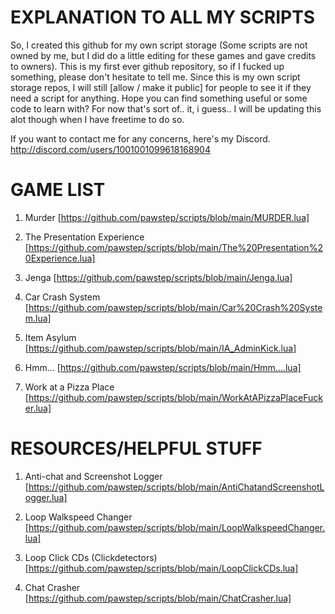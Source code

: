# EXPLANATION TO ALL MY SCRIPTS
So, I created this github for my own script storage (Some scripts are not owned by me, but I did do a little editing for these games and gave credits to owners).
This is my first ever github repository, so if I fucked up something, please don't hesitate to tell me.
Since this is my own script storage repos, I will still [allow / make it public] for people to see it if they need a script for anything.
Hope you can find something useful or some code to learn with?
For now that's sort of.. it, i guess.. I will be updating this alot though when I have freetime to do so.

If you want to contact me for any concerns, here's my Discord. http://discord.com/users/1001001099618168904

# GAME LIST
1. Murder
[https://github.com/pawstep/scripts/blob/main/MURDER.lua]

2. The Presentation Experience
[https://github.com/pawstep/scripts/blob/main/The%20Presentation%20Experience.lua]

3. Jenga
[https://github.com/pawstep/scripts/blob/main/Jenga.lua]

4. Car Crash System
[https://github.com/pawstep/scripts/blob/main/Car%20Crash%20System.lua]

5. Item Asylum
[https://github.com/pawstep/scripts/blob/main/IA_AdminKick.lua]

6. Hmm...
[https://github.com/pawstep/scripts/blob/main/Hmm....lua]

7. Work at a Pizza Place
[https://github.com/pawstep/scripts/blob/main/WorkAtAPizzaPlaceFucker.lua]

# RESOURCES/HELPFUL STUFF
1. Anti-chat and Screenshot Logger
[https://github.com/pawstep/scripts/blob/main/AntiChatandScreenshotLogger.lua]

2. Loop Walkspeed Changer
[https://github.com/pawstep/scripts/blob/main/LoopWalkspeedChanger.lua]

3. Loop Click CDs (Clickdetectors)
[https://github.com/pawstep/scripts/blob/main/LoopClickCDs.lua]

4. Chat Crasher
[https://github.com/pawstep/scripts/blob/main/ChatCrasher.lua]
